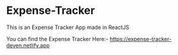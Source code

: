 # Expense-Tracker

This is an Expense Tracker App made in ReactJS

You can find the Expense Tracker Here:- https://expense-tracker-deven.netlify.app 
